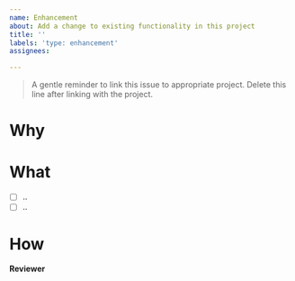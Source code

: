 ```yaml
---
name: Enhancement
about: Add a change to existing functionality in this project
title: ''
labels: 'type: enhancement'
assignees: 

---
```


> A gentle reminder to link this issue to appropriate project. Delete this line after linking with the project. 

# Why



# What

- [ ] ..
- [ ] ..

# How



**Reviewer**
